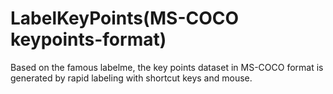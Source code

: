 # LabelKeyPoints(MS-COCO keypoints-format)
  Based on the famous labelme, the key points dataset in MS-COCO format is generated by rapid labeling with shortcut keys and mouse.
